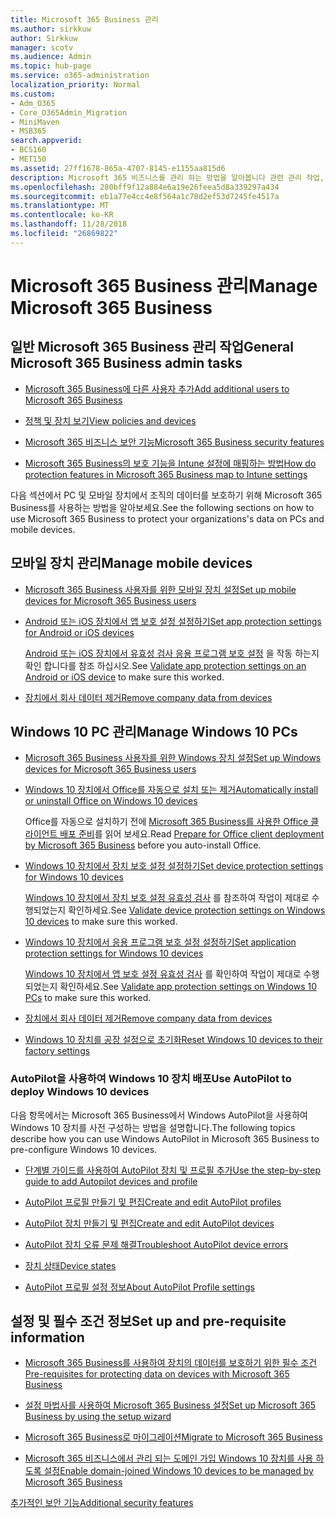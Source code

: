 ```yaml
---
title: Microsoft 365 Business 관리
ms.author: sirkkuw
author: Sirkkuw
manager: scotv
ms.audience: Admin
ms.topic: hub-page
ms.service: o365-administration
localization_priority: Normal
ms.custom:
- Adm_O365
- Core_O365Admin_Migration
- MiniMaven
- MSB365
search.appverid:
- BCS160
- MET150
ms.assetid: 27ff1678-865a-4707-8145-e1155aa815d6
description: Microsoft 365 비즈니스를 관리 하는 방법을 알아봅니다 관련 관리 작업, 모바일 장치, Windows 10PCs 등의 많은 작업 합니다.
ms.openlocfilehash: 280bff9f12a884e6a19e26feea5d8a339297a434
ms.sourcegitcommit: eb1a77e4cc4e8f564a1c78d2ef53d7245fe4517a
ms.translationtype: MT
ms.contentlocale: ko-KR
ms.lasthandoff: 11/28/2018
ms.locfileid: "26869822"
---
```

# <a name="manage-microsoft-365-business"></a><span data-ttu-id="59937-103">Microsoft 365 Business 관리</span><span class="sxs-lookup"><span data-stu-id="59937-103">Manage Microsoft 365 Business</span></span>

## <a name="general-microsoft-365-business-admin-tasks"></a><span data-ttu-id="59937-104">일반 Microsoft 365 Business 관리 작업</span><span class="sxs-lookup"><span data-stu-id="59937-104">General Microsoft 365 Business admin tasks</span></span>

- [<span data-ttu-id="59937-105">Microsoft 365 Business에 다른 사용자 추가</span><span class="sxs-lookup"><span data-stu-id="59937-105">Add additional users to Microsoft 365 Business</span></span>](add-users-m365b.md)
    
- [<span data-ttu-id="59937-106">정책 및 장치 보기</span><span class="sxs-lookup"><span data-stu-id="59937-106">View policies and devices</span></span>](view-policies-and-devices.md)
    
- [<span data-ttu-id="59937-107">Microsoft 365 비즈니스 보안 기능</span><span class="sxs-lookup"><span data-stu-id="59937-107">Microsoft 365 Business security features</span></span>](security-features.md)
    
- [<span data-ttu-id="59937-108">Microsoft 365 Business의 보호 기능을 Intune 설정에 매핑하는 방법</span><span class="sxs-lookup"><span data-stu-id="59937-108">How do protection features in Microsoft 365 Business map to Intune settings</span></span>](map-protection-features-to-intune-settings.md)
    
<span data-ttu-id="59937-109">다음 섹션에서 PC 및 모바일 장치에서 조직의 데이터를 보호하기 위해 Microsoft 365 Business를 사용하는 방법을 알아보세요.</span><span class="sxs-lookup"><span data-stu-id="59937-109">See the following sections on how to use Microsoft 365 Business to protect your organizations's data on PCs and mobile devices.</span></span>
  
## <a name="manage-mobile-devices"></a><span data-ttu-id="59937-110">모바일 장치 관리</span><span class="sxs-lookup"><span data-stu-id="59937-110">Manage mobile devices</span></span>

- [<span data-ttu-id="59937-111">Microsoft 365 Business 사용자를 위한 모바일 장치 설정</span><span class="sxs-lookup"><span data-stu-id="59937-111">Set up mobile devices for Microsoft 365 Business users</span></span>](set-up-mobile-devices.md)
    
- [<span data-ttu-id="59937-112">Android 또는 iOS 장치에서 앱 보호 설정 설정하기</span><span class="sxs-lookup"><span data-stu-id="59937-112">Set app protection settings for Android or iOS devices</span></span>](app-protection-settings-for-android-and-ios.md)
    
    <span data-ttu-id="59937-113">[Android 또는 iOS 장치에서 유효성 검사 응용 프로그램 보호 설정](validate-settings-on-android-or-ios.md) 을 작동 하는지 확인 합니다를 참조 하십시오.</span><span class="sxs-lookup"><span data-stu-id="59937-113">See [Validate app protection settings on an Android or iOS device](validate-settings-on-android-or-ios.md) to make sure this worked.</span></span> 
    
- [<span data-ttu-id="59937-114">장치에서 회사 데이터 제거</span><span class="sxs-lookup"><span data-stu-id="59937-114">Remove company data from devices</span></span>](remove-company-data.md)
    
## <a name="manage-windows-10-pcs"></a><span data-ttu-id="59937-115">Windows 10 PC 관리</span><span class="sxs-lookup"><span data-stu-id="59937-115">Manage Windows 10 PCs</span></span>

- [<span data-ttu-id="59937-116">Microsoft 365 Business 사용자를 위한 Windows 장치 설정</span><span class="sxs-lookup"><span data-stu-id="59937-116">Set up Windows devices for Microsoft 365 Business users</span></span>](set-up-windows-devices.md)
    
- [<span data-ttu-id="59937-117">Windows 10 장치에서 Office를 자동으로 설치 또는 제거</span><span class="sxs-lookup"><span data-stu-id="59937-117">Automatically install or uninstall Office on Windows 10 devices</span></span>](auto-install-or-uninstall-office.md)
    
    <span data-ttu-id="59937-118">Office를 자동으로 설치하기 전에 [Microsoft 365 Business를 사용한 Office 클라이언트 배포 준비](prepare-for-office-client-deployment.md)를 읽어 보세요.</span><span class="sxs-lookup"><span data-stu-id="59937-118">Read [Prepare for Office client deployment by Microsoft 365 Business](prepare-for-office-client-deployment.md) before you auto-install Office.</span></span> 
    
- [<span data-ttu-id="59937-119">Windows 10 장치에서 장치 보호 설정 설정하기</span><span class="sxs-lookup"><span data-stu-id="59937-119">Set device protection settings for Windows 10 devices</span></span>](protection-settings-for-windows-10-pcs.md)
    
    <span data-ttu-id="59937-120">[Windows 10 장치에서 장치 보호 설정 유효성 검사](validate-settings-on-windows-10-pcs.md) 를 참조하여 작업이 제대로 수행되었는지 확인하세요.</span><span class="sxs-lookup"><span data-stu-id="59937-120">See [Validate device protection settings on Windows 10 devices](validate-settings-on-windows-10-pcs.md) to make sure this worked.</span></span> 
    
- [<span data-ttu-id="59937-121">Windows 10 장치에서 응용 프로그램 보호 설정 설정하기</span><span class="sxs-lookup"><span data-stu-id="59937-121">Set application protection settings for Windows 10 devices</span></span>](protection-settings-for-windows-10-devices.md)
    
    <span data-ttu-id="59937-122">[Windows 10 장치에서 앱 보호 설정 유효성 검사](validate-protection-settings-on-windows-10-pcs.md) 를 확인하여 작업이 제대로 수행되었는지 확인하세요.</span><span class="sxs-lookup"><span data-stu-id="59937-122">See [Validate app protection settings on Windows 10 PCs](validate-protection-settings-on-windows-10-pcs.md) to make sure this worked.</span></span> 
    
- [<span data-ttu-id="59937-123">장치에서 회사 데이터 제거</span><span class="sxs-lookup"><span data-stu-id="59937-123">Remove company data from devices</span></span>](remove-company-data.md)
    
- [<span data-ttu-id="59937-124">Windows 10 장치를 공장 설정으로 초기화</span><span class="sxs-lookup"><span data-stu-id="59937-124">Reset Windows 10 devices to their factory settings</span></span>](reset-devices-to-factory-settings.md)
    
### <a name="use-autopilot-to-deploy-windows-10-devices"></a><span data-ttu-id="59937-125">AutoPilot을 사용하여 Windows 10 장치 배포</span><span class="sxs-lookup"><span data-stu-id="59937-125">Use AutoPilot to deploy Windows 10 devices</span></span>

<span data-ttu-id="59937-126">다음 항목에서는 Microsoft 365 Business에서 Windows AutoPilot을 사용하여 Windows 10 장치를 사전 구성하는 방법을 설명합니다.</span><span class="sxs-lookup"><span data-stu-id="59937-126">The following topics describe how you can use Windows AutoPilot in Microsoft 365 Business to pre-configure Windows 10 devices.</span></span>
  
- [<span data-ttu-id="59937-127">단계별 가이드를 사용하여 AutoPilot 장치 및 프로필 추가</span><span class="sxs-lookup"><span data-stu-id="59937-127">Use the step-by-step guide to add Autopilot devices and profile</span></span>](add-autopilot-devices-and-profile.md)
    
- [<span data-ttu-id="59937-128">AutoPilot 프로필 만들기 및 편집</span><span class="sxs-lookup"><span data-stu-id="59937-128">Create and edit AutoPilot profiles</span></span>](create-and-edit-autopilot-profiles.md)
    
- [<span data-ttu-id="59937-129">AutoPilot 장치 만들기 및 편집</span><span class="sxs-lookup"><span data-stu-id="59937-129">Create and edit AutoPilot devices</span></span>](create-and-edit-autopilot-devices.md)
    
- [<span data-ttu-id="59937-130">AutoPilot 장치 오류 문제 해결</span><span class="sxs-lookup"><span data-stu-id="59937-130">Troubleshoot AutoPilot device errors</span></span>](troubleshoot-autopilot-errors.md)
    
- [<span data-ttu-id="59937-131">장치 상태</span><span class="sxs-lookup"><span data-stu-id="59937-131">Device states</span></span>](device-states.md)
    
- [<span data-ttu-id="59937-132">AutoPilot 프로필 설정 정보</span><span class="sxs-lookup"><span data-stu-id="59937-132">About AutoPilot Profile settings</span></span>](autopilot-profile-settings.md)
    
## <a name="set-up-and-pre-requisite-information"></a><span data-ttu-id="59937-133">설정 및 필수 조건 정보</span><span class="sxs-lookup"><span data-stu-id="59937-133">Set up and pre-requisite information</span></span>

- [<span data-ttu-id="59937-134">Microsoft 365 Business를 사용하여 장치의 데이터를 보호하기 위한 필수 조건</span><span class="sxs-lookup"><span data-stu-id="59937-134">Pre-requisites for protecting data on devices with Microsoft 365 Business</span></span>](pre-requisites-for-data-protection.md)
    
- [<span data-ttu-id="59937-135">설정 마법사를 사용하여 Microsoft 365 Business 설정</span><span class="sxs-lookup"><span data-stu-id="59937-135">Set up Microsoft 365 Business by using the setup wizard</span></span>](set-up.md)
    
- [<span data-ttu-id="59937-136">Microsoft 365 Business로 마이그레이션</span><span class="sxs-lookup"><span data-stu-id="59937-136">Migrate to Microsoft 365 Business</span></span>](migrate-to-microsoft-365-business.md)
    
- [<span data-ttu-id="59937-137">Microsoft 365 비즈니스에서 관리 되는 도메인 가입 Windows 10 장치를 사용 하도록 설정</span><span class="sxs-lookup"><span data-stu-id="59937-137">Enable domain-joined Windows 10 devices to be managed by Microsoft 365 Business</span></span>](manage-windows-devices.md)
    
[<span data-ttu-id="59937-138">추가적인 보안 기능</span><span class="sxs-lookup"><span data-stu-id="59937-138">Additional security features</span></span>](security-features.md#additional-security-features)
    

  

